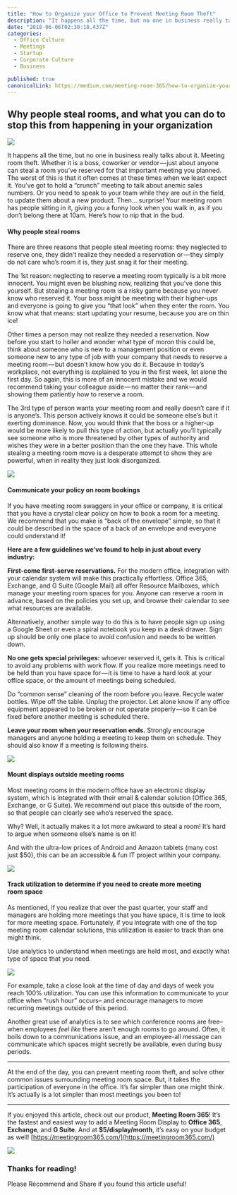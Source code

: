 ```yaml
---
title: "How to Organize your Office to Prevent Meeting Room Theft"
description: "It happens all the time, but no one in business really talks about it. Meeting room theft. Whether it is a boss, coworker or vendor — just about anyone can steal a room you’ve reserved for that…"
date: "2018-06-06T02:30:18.437Z"
categories: 
  - Office Culture
  - Meetings
  - Startup
  - Corporate Culture
  - Business

published: true
canonicalLink: https://medium.com/meeting-room-365/how-to-organize-your-office-to-prevent-meeting-room-theft-69f3c9571d5c
---
```


## Why people steal rooms, and what you can do to stop this from happening in your organization

![](./asset-1.jpeg)

It happens all the time, but no one in business really talks about it. Meeting room theft. Whether it is a boss, coworker or vendor — just about anyone can steal a room you’ve reserved for that important meeting you planned. The worst of this is that it often comes at these times when we least expect it. You’ve got to hold a “crunch” meeting to talk about anemic sales numbers. Or you need to speak to your team while they are out in the field, to update them about a new product. Then….surprise! Your meeting room has people sitting in it, giving you a funny look when you walk in, as if you don’t belong there at 10am. Here’s how to nip that in the bud.

#### Why people steal rooms

There are three reasons that people steal meeting rooms: they neglected to reserve one, they didn’t realize they needed a reservation or — they simply do not care who’s room it is, they just snag it for their meeting.

The 1st reason: neglecting to reserve a meeting room typically is a bit more innocent. You might even be blushing now, realizing that you’ve done this yourself. But stealing a meeting room is a risky game because you never know who reserved it. Your boss might be meeting with their higher-ups and everyone is going to give you “that look” when they enter the room. You know what that means: start updating your resume, because you are on thin ice!

Other times a person may not realize they needed a reservation. Now before you start to holler and wonder what type of moron this could be, think about someone who is new to a management position or even someone new to any type of job with your company that needs to reserve a meeting room — but doesn’t know how you do it. Because in today’s workplace, not everything is explained to you in the first week, let alone the first day. So again, this is more of an innocent mistake and we would recommend taking your colleague aside — no matter their rank — and showing them patiently how to reserve a room.

The 3rd type of person wants your meeting room and really doesn’t care if it is anyone’s. This person actively knows it could be someone else’s but it exerting dominance. Now, you would think that the boss or a higher-up would be more likely to pull this type of action, but actually you’ll typically see someone who is more threatened by other types of authority and wishes they were in a better position than the one they have. This whole stealing a meeting room move is a desperate attempt to show they are powerful, when in reality they just look disorganized.

![](./asset-2.jpeg)

#### Communicate your policy on room bookings

If you have meeting room swaggers in your office or company, it is critical that you have a crystal clear policy on how to book a room for a meeting. We recommend that you make is “back of the envelope” simple, so that it could be described in the space of a back of an envelope and everyone could understand it!

**Here are a few guidelines we’ve found to help in just about every industry:**

**First-come first-serve reservations.** For the modern office, integration with your calendar system will make this practically effortless. Office 365, Exchange, and G Suite (Google Mail) all offer Resource Mailboxes, which manage your meeting room spaces for you. Anyone can reserve a room in advance, based on the policies you set up, and browse their calendar to see what resources are available.

Alternatively, another simple way to do this is to have people sign up using a Google Sheet or even a spiral notebook you keep in a desk drawer. Sign up should be only one place to avoid confusion and needs to be written down.

**No one gets special privileges:** whoever reserved it, gets it. This is critical to avoid any problems with work flow. If you realize more meetings need to be held than you have space for — it is time to have a hard look at your office space, or the amount of meetings being scheduled.

Do “common sense” cleaning of the room before you leave. Recycle water bottles. Wipe off the table. Unplug the projector. Let alone know if any office equipment appeared to be broken or not operate properly — so it can be fixed before another meeting is scheduled there.

**Leave your room when your reservation ends.** Strongly encourage managers and anyone holding a meeting to keep them on schedule. They should also know if a meeting is following theirs.

![](./asset-3.png)

#### Mount displays outside meeting rooms

Most meeting rooms in the modern office have an electronic display system, which is integrated with their email & calendar solution (Office 365, Exchange, or G Suite). We recommend out place this outside of the room, so that people can clearly see who’s reserved the space.

Why? Well, it actually makes it a lot more awkward to steal a room! It’s hard to argue when someone else’s name is on it!

And with the ultra-low prices of Android and Amazon tablets (many cost just $50), this can be an accessible & fun IT project within your company.

![](./asset-4.jpeg)

#### Track utilization to determine if you need to create more meeting room space

As mentioned, if you realize that over the past quarter, your staff and managers are holding more meetings that you have space, it is time to look for more meeting space. Fortunately, if you integrate with one of the top meeting room calendar solutions, this utilization is easier to track than one might think.

Use analytics to understand when meetings are held most, and exactly what type of space that you need.

![](./asset-5.jpeg)

For example, take a close look at the time of day and days of week you reach 100% utilization. You can use this information to communicate to your office when “rush hour” occurs– and encourage managers to move recurring meetings outside of this period.

Another great use of analytics is to see which conference rooms are free– when employees _feel like_  there aren’t enough rooms to go around. Often, it boils down to a communications issue, and an employee-all message can communicate which spaces might secretly be available, even during busy periods.

---

At the end of the day, you can prevent meeting room theft, and solve other common issues surrounding meeting room space. But, it takes the participation of everyone in the office. It’s far simpler than one might think. It’s actually is a lot simpler than most meetings you been to!

---

If you enjoyed this article, check out our product, **Meeting Room 365**! It’s the fastest and easiest way to add a Meeting Room Display to **Office 365**, **Exchange**, and **G Suite**. And at **$5/display/month**, it’s easy on your budget as well! [https://meetingroom365.com/](https://meetingroom365.com/)

![](./asset-6.png)

### Thanks for reading!

Please Recommend and Share if you found this article useful!